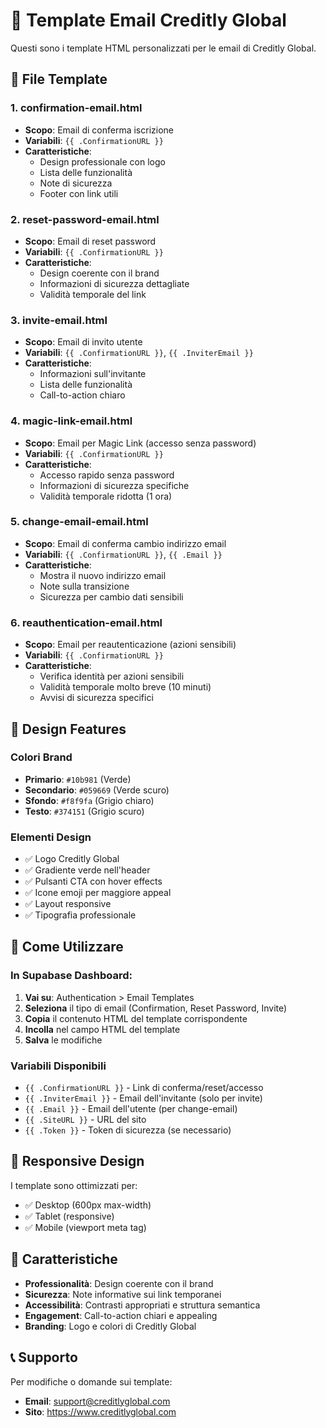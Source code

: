 # 📧 Template Email Creditly Global

Questi sono i template HTML personalizzati per le email di Creditly Global.

## 📁 File Template

### 1. **confirmation-email.html**
- **Scopo**: Email di conferma iscrizione
- **Variabili**: `{{ .ConfirmationURL }}`
- **Caratteristiche**: 
  - Design professionale con logo
  - Lista delle funzionalità
  - Note di sicurezza
  - Footer con link utili

### 2. **reset-password-email.html**
- **Scopo**: Email di reset password
- **Variabili**: `{{ .ConfirmationURL }}`
- **Caratteristiche**:
  - Design coerente con il brand
  - Informazioni di sicurezza dettagliate
  - Validità temporale del link

### 3. **invite-email.html**
- **Scopo**: Email di invito utente
- **Variabili**: `{{ .ConfirmationURL }}`, `{{ .InviterEmail }}`
- **Caratteristiche**:
  - Informazioni sull'invitante
  - Lista delle funzionalità
  - Call-to-action chiaro

### 4. **magic-link-email.html**
- **Scopo**: Email per Magic Link (accesso senza password)
- **Variabili**: `{{ .ConfirmationURL }}`
- **Caratteristiche**:
  - Accesso rapido senza password
  - Informazioni di sicurezza specifiche
  - Validità temporale ridotta (1 ora)

### 5. **change-email-email.html**
- **Scopo**: Email di conferma cambio indirizzo email
- **Variabili**: `{{ .ConfirmationURL }}`, `{{ .Email }}`
- **Caratteristiche**:
  - Mostra il nuovo indirizzo email
  - Note sulla transizione
  - Sicurezza per cambio dati sensibili

### 6. **reauthentication-email.html**
- **Scopo**: Email per reautenticazione (azioni sensibili)
- **Variabili**: `{{ .ConfirmationURL }}`
- **Caratteristiche**:
  - Verifica identità per azioni sensibili
  - Validità temporale molto breve (10 minuti)
  - Avvisi di sicurezza specifici

## 🎨 Design Features

### **Colori Brand**
- **Primario**: `#10b981` (Verde)
- **Secondario**: `#059669` (Verde scuro)
- **Sfondo**: `#f8f9fa` (Grigio chiaro)
- **Testo**: `#374151` (Grigio scuro)

### **Elementi Design**
- ✅ Logo Creditly Global
- ✅ Gradiente verde nell'header
- ✅ Pulsanti CTA con hover effects
- ✅ Icone emoji per maggiore appeal
- ✅ Layout responsive
- ✅ Tipografia professionale

## 🔧 Come Utilizzare

### **In Supabase Dashboard:**

1. **Vai su**: Authentication > Email Templates
2. **Seleziona** il tipo di email (Confirmation, Reset Password, Invite)
3. **Copia** il contenuto HTML del template corrispondente
4. **Incolla** nel campo HTML del template
5. **Salva** le modifiche

### **Variabili Disponibili**

- `{{ .ConfirmationURL }}` - Link di conferma/reset/accesso
- `{{ .InviterEmail }}` - Email dell'invitante (solo per invite)
- `{{ .Email }}` - Email dell'utente (per change-email)
- `{{ .SiteURL }}` - URL del sito
- `{{ .Token }}` - Token di sicurezza (se necessario)

## 📱 Responsive Design

I template sono ottimizzati per:
- ✅ Desktop (600px max-width)
- ✅ Tablet (responsive)
- ✅ Mobile (viewport meta tag)

## 🚀 Caratteristiche

- **Professionalità**: Design coerente con il brand
- **Sicurezza**: Note informative sui link temporanei
- **Accessibilità**: Contrasti appropriati e struttura semantica
- **Engagement**: Call-to-action chiari e appealing
- **Branding**: Logo e colori di Creditly Global

## 📞 Supporto

Per modifiche o domande sui template:
- **Email**: support@creditlyglobal.com
- **Sito**: https://www.creditlyglobal.com 